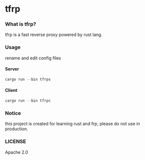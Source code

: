 # tfrp

### What is tfrp?
tfrp is a fast reverse proxy powered by rust lang.

### Usage
rename and edit config files
#### Server
```rust
cargo run --bin tfrps
```

#### Client
```rust
cargo run --bin tfrpc
```

### Notice
this project is created for learning rust and frp, please do not use in production.

### LICENSE
Apache 2.0
